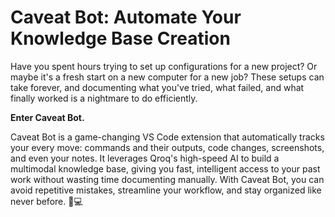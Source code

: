 # Caveat Bot: Automate Your Knowledge Base Creation

Have you spent hours trying to set up configurations for a new project? Or maybe it's a fresh start on a new computer for a new job? These setups can take forever, and documenting what you've tried, what failed, and what finally worked is a nightmare to do efficiently.

**Enter Caveat Bot.**

Caveat Bot is a game-changing VS Code extension that automatically tracks your every move: commands and their outputs, code changes, screenshots, and even your notes. It leverages Qroq's high-speed AI to build a multimodal knowledge base, giving you fast, intelligent access to your past work without wasting time documenting manually. With Caveat Bot, you can avoid repetitive mistakes, streamline your workflow, and stay organized like never before. 🧠💻
